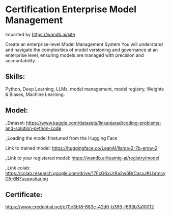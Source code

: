 # Certification Enterprise Model Management

Imparted by https://wandb.ai/site

Create an enterprise-level Model Management System
You will understand and navigate the complexities of model versioning and governance at an enterprise level, ensuring models are managed with precision and accountability.

## Skills:

Python, Deep Learning, LLMs, model management, model registry, Weights & Biases, Machine Learning.

## Model:

_Dataset: https://www.kaggle.com/datasets/linkanjarad/coding-problems-and-solution-python-code

_Loading the model finetuned from the Hugging Face

Link to trained model: https://huggingface.co/LeanAI/llama-2-7b-emw-2

_Link to your registered model: https://wandb.ai/teamlg-ai/registry/model

_Link colab: https://colab.research.google.com/drive/17FxG6xUrRa2w6BrCacvJKLbrmcyD5-6N?usp=sharing

## Certificate:

https://www.credential.net/e70e3bf8-683c-42d0-b399-f693b3a10012
